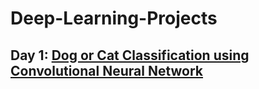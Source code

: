 # Deep-Learning-Projects
## Day 1:  [Dog or Cat Classification using Convolutional Neural Network]()
